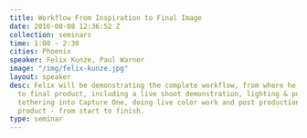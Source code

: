 ```yaml
---
title: Workflow From Inspiration to Final Image
date: 2016-08-08 12:36:52 Z
collection: seminars
time: 1:00 - 2:30
cities: Phoenix
speaker: Felix Kunze, Paul Warner
image: "/img/felix-kunze.jpg"
layout: speaker
desc: Felix will be demonstrating the complete workflow, from where he finds his inspiration
  to final product, including a live shoot demonstration, lighting & posing tips,
  tethering into Capture One, doing live color work and post production. Theentire
  product - from start to finish.
type: seminar
---
```


